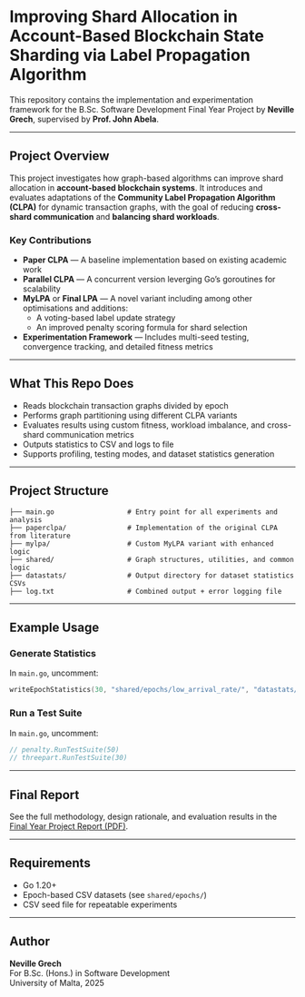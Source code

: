 # Improving Shard Allocation in Account-Based Blockchain State Sharding via Label Propagation Algorithm

This repository contains the implementation and experimentation framework for the B.Sc. Software Development Final Year Project by **Neville Grech**, supervised by **Prof. John Abela**. 

---

## Project Overview

This project investigates how graph-based algorithms can improve shard allocation in **account-based blockchain systems**. It introduces and evaluates adaptations of the **Community Label Propagation Algorithm (CLPA)** for dynamic transaction graphs, with the goal of reducing **cross-shard communication** and **balancing shard workloads**.

### Key Contributions

- **Paper CLPA** — A baseline implementation based on existing academic work
- **Parallel CLPA** — A concurrent version leverging Go’s goroutines for scalability
- **MyLPA** or **Final LPA** — A novel variant including among other optimisations and additions:
  - A voting-based label update strategy
  - An improved penalty scoring formula for shard selection
- **Experimentation Framework** — Includes multi-seed testing, convergence tracking, and detailed fitness metrics

---

## What This Repo Does

- Reads blockchain transaction graphs divided by epoch
- Performs graph partitioning using different CLPA variants
- Evaluates results using custom fitness, workload imbalance, and cross-shard communication metrics
- Outputs statistics to CSV and logs to file
- Supports profiling, testing modes, and dataset statistics generation

---

## Project Structure

```
├── main.go                  # Entry point for all experiments and analysis
├── paperclpa/               # Implementation of the original CLPA from literature
├── mylpa/                   # Custom MyLPA variant with enhanced logic
├── shared/                  # Graph structures, utilities, and common logic
├── datastats/               # Output directory for dataset statistics CSVs
├── log.txt                  # Combined output + error logging file
```

---

## Example Usage

### Generate Statistics
In `main.go`, uncomment:
```go
writeEpochStatistics(30, "shared/epochs/low_arrival_rate/", "datastats/low_arrival_rate_statistics.csv")
```

### Run a Test Suite
In `main.go`, uncomment:
```go
// penalty.RunTestSuite(50)
// threepart.RunTestSuite(30)
```

---

## Final Report

See the full methodology, design rationale, and evaluation results in the [Final Year Project Report (PDF)](./FYP_Report.pdf).

---

## Requirements

- Go 1.20+
- Epoch-based CSV datasets (see `shared/epochs/`)
- CSV seed file for repeatable experiments

---

## Author

**Neville Grech**  
For B.Sc. (Hons.) in Software Development  
University of Malta, 2025
